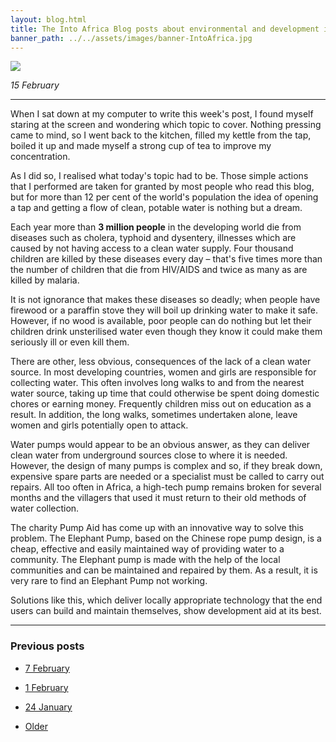```yaml
---
layout: blog.html
title: The Into Africa Blog posts about environmental and development issues in Africa
banner_path: ../../assets/images/banner-IntoAfrica.jpg
---
```


![](../../assets/images/blog-IntoAfrica-share.jpg)

_15 February_

---
When I sat down at my computer to write this week's post, I found myself staring at the screen and wondering which topic to cover. Nothing pressing came to mind, so I went back to the kitchen, filled my kettle from the tap, boiled it up and made myself a strong cup of tea to improve my concentration.

As I did so, I realised what today's topic had to be. Those simple actions that I performed are taken for granted by most people who read this blog, but for more than 12 per cent of the world's population the idea of opening a tap and getting a flow of clean, potable water is nothing but a dream.

Each year more than **3 million people** in the developing world die from diseases such as cholera, typhoid and dysentery, illnesses which are caused by not having access to a clean water supply. Four thousand children are killed by these diseases every day – that's five times more than the number of children that die from HIV/AIDS and twice as many as are killed by malaria.

It is not ignorance that makes these diseases so deadly; when people have firewood or a paraffin stove they will boil up drinking water to make it safe. However, if no wood is available, poor people can do nothing but let their children drink unsterilised water even though they know it could make them seriously ill or even kill them.

There are other, less obvious, consequences of the lack of a clean water source. In most developing countries, women and girls are responsible for collecting water. This often involves long walks to and from the nearest water source, taking up time that could otherwise be spent doing domestic chores or earning money. Frequently children miss out on education as a result. In addition, the long walks, sometimes undertaken alone, leave women and girls potentially open to attack.

Water pumps would appear to be an obvious answer, as they can deliver clean water from underground sources close to where it is needed. However, the design of many pumps is complex and so, if they break down, expensive spare parts are needed or a specialist must be called to carry out repairs. All too often in Africa, a high-tech pump remains broken for several months and the villagers that used it must return to their old methods of water collection.

The charity Pump Aid has come up with an innovative way to solve this problem. The Elephant Pump, based on the Chinese rope pump design, is a cheap, effective and easily maintained way of providing water to a community. The Elephant pump is made with the help of the local communities and can be maintained and repaired by them. As a result, it is very rare to find an Elephant Pump not working.

Solutions like this, which deliver locally appropriate technology that the end users can build and maintain themselves, show development aid at its best.

***

### Previous posts

*   [7 February](#)

*   [1 February](#)

*   [24 January](#)

*   [Older](#)
